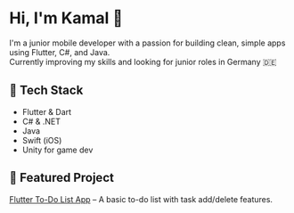 # Hi, I'm Kamal 👋

I'm a junior mobile developer with a passion for building clean, simple apps using Flutter, C#, and Java.  
Currently improving my skills and looking for junior roles in Germany 🇩🇪

## 🔧 Tech Stack
- Flutter & Dart  
- C# & .NET  
- Java  
- Swift (iOS)  
- Unity for game dev

## 📌 Featured Project
[Flutter To-Do List App](https://github.com/katala-kamal/flutter_todo_list_app) – A basic to-do list with task add/delete features.
